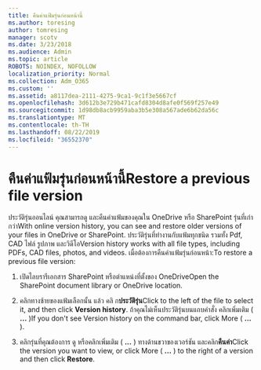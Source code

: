 ```yaml
---
title: คืนค่าแฟ้มรุ่นก่อนหน้านี้
ms.author: toresing
author: tomresing
manager: scotv
ms.date: 3/23/2018
ms.audience: Admin
ms.topic: article
ROBOTS: NOINDEX, NOFOLLOW
localization_priority: Normal
ms.collection: Adm_O365
ms.custom: ''
ms.assetid: a8117dea-2111-4275-9ca1-9c1f3e5667cf
ms.openlocfilehash: 3d612b3e729b471cafd8304d8afe0f569f257e49
ms.sourcegitcommit: 1d98db8acb9959aba3b5e308a567ade6b62da56c
ms.translationtype: MT
ms.contentlocale: th-TH
ms.lasthandoff: 08/22/2019
ms.locfileid: "36552370"
---
```

# <a name="restore-a-previous-file-version"></a><span data-ttu-id="50139-102">คืนค่าแฟ้มรุ่นก่อนหน้านี้</span><span class="sxs-lookup"><span data-stu-id="50139-102">Restore a previous file version</span></span>

<span data-ttu-id="50139-103">ประวัติรุ่นออนไลน์ คุณสามารถดู และคืนค่าแฟ้มของคุณใน OneDrive หรือ SharePoint รุ่นที่เก่ากว่า</span><span class="sxs-lookup"><span data-stu-id="50139-103">With online version history, you can see and restore older versions of your files in OneDrive or SharePoint.</span></span> <span data-ttu-id="50139-104">ประวัติรุ่นที่ทำงานกับแฟ้มทุกชนิด รวมทั้ง Pdf, CAD ไฟล์ รูปภาพ และวิดีโอ</span><span class="sxs-lookup"><span data-stu-id="50139-104">Version history works with all file types, including PDFs, CAD files, photos, and videos.</span></span> <span data-ttu-id="50139-105">เมื่อต้องการคืนค่าแฟ้มรุ่นก่อนหน้า:</span><span class="sxs-lookup"><span data-stu-id="50139-105">To restore a previous file version:</span></span>
  
1. <span data-ttu-id="50139-106">เปิดไลบรารีเอกสาร SharePoint หรือตำแหน่งที่ตั้งของ OneDrive</span><span class="sxs-lookup"><span data-stu-id="50139-106">Open the SharePoint document library or OneDrive location.</span></span>
    
2. <span data-ttu-id="50139-107">คลิกทางซ้ายของแฟ้มเลือกนั้น แล้ว คลิ ก**ประวัติรุ่น**</span><span class="sxs-lookup"><span data-stu-id="50139-107">Click to the left of the file to select it, and then click **Version history**.</span></span> <span data-ttu-id="50139-108">ถ้าคุณไม่เห็นประวัติรุ่นบนแถบคำสั่ง คลิกเพิ่มเติม ( **...** )</span><span class="sxs-lookup"><span data-stu-id="50139-108">If you don't see Version history on the command bar, click More ( **...** ).</span></span> 
    
3. <span data-ttu-id="50139-109">คลิกรุ่นที่คุณต้องการ ดู หรือคลิกเพิ่มเติม ( **...** ) ทางด้านขวาของเวอร์ชัน และคลิก**คืนค่า**</span><span class="sxs-lookup"><span data-stu-id="50139-109">Click the version you want to view, or click More ( **...** ) to the right of a version and then click **Restore**.</span></span>
    

